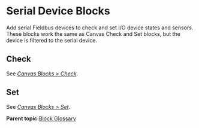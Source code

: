 # Serial Device Blocks

Add serial Fieldbus devices to check and set I/O device states and sensors. These blocks work the same as Canvas Check and Set blocks, but the device is filtered to the serial device.

## Check

See [*Canvas Blocks \> Check*](Canvas-Check.md).

## Set

See [*Canvas Blocks \> Set*](Canvas-Set.md).

**Parent topic:**[Block Glossary](../TaskCanvasBlockGlossary/BlockGlossaryOverview.md)

